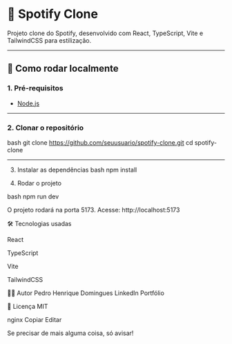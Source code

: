 # 🎵 Spotify Clone

Projeto clone do Spotify, desenvolvido com React, TypeScript, Vite e TailwindCSS para estilização.

---

## 🚀 Como rodar localmente

### 1. Pré-requisitos

- [Node.js](https://nodejs.org/)

---

### 2. Clonar o repositório

bash
git clone https://github.com/seuusuario/spotify-clone.git
cd spotify-clone

---

3. Instalar as dependências
bash
npm install

4. Rodar o projeto

bash
npm run dev

O projeto rodará na porta 5173. Acesse: http://localhost:5173

🛠️ Tecnologias usadas

React

TypeScript

Vite

TailwindCSS

🙋‍♂️ Autor
Pedro Henrique Domingues
LinkedIn
Portfólio

📄 Licença
MIT

nginx
Copiar
Editar

Se precisar de mais alguma coisa, só avisar!
